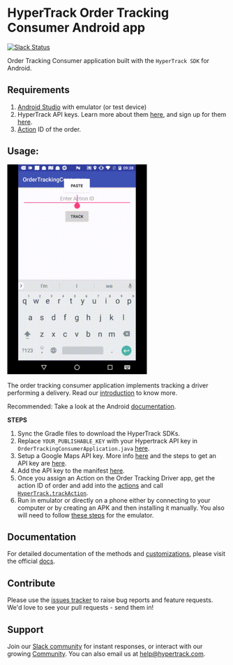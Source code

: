 # HyperTrack Order Tracking Consumer Android app
[![Slack Status](http://slack.hypertrack.com/badge.svg)](http://slack.hypertrack.com)

Order Tracking Consumer application built with the `HyperTrack SDK` for Android.

## Requirements
1. [Android Studio](https://developer.android.com/studio/index.html) with emulator (or test device)
2. HyperTrack API keys. Learn more about them [here](https://docs.hypertrack.com/gettingstarted/authentication.html), and sign up for them [here](https://dashboard.hypertrack.com/signup).
3. [Action](https://docs.hypertrack.com/sdks/android/reference/action.html) ID of the order.

## Usage:
![Driver example](readme-imgs/order_tracking_consumer.gif)

The order tracking consumer  application implements tracking a driver performing a delivery. Read our [introduction](https://docs.hypertrack.com/) to know more.

Recommended: Take a look at the Android [documentation](https://docs.hypertrack.com/sdks/android/setup.html).

**STEPS**

1. Sync the Gradle files to download the HyperTrack SDKs.
2. Replace `YOUR_PUBLISHABLE_KEY` with your Hypertrack API key in `OrderTrackingConsumerApplication.java` [here](https://github.com/hypertrack/order-tracking-consumer-sample-android/blob/master/app/src/main/java/io/hypertrack/ordertrackingconsumer/OrderTrackingConsumerApplication.java#L19).
3. Setup a Google Maps API key. More info [here](https://developers.google.com/maps/documentation/android-api/start) and the steps to get an API key are [here](https://developers.google.com/maps/documentation/android-api/start#step_4_get_a_google_maps_api_key).
4. Add the API key to the manifest [here](https://github.com/hypertrack/order-tracking-consumer-sample-android/blob/master/app/src/main/AndroidManifest.xml#L26).
6. Once you assign an Action on the Order Tracking Driver app, get the action ID of order and add into the [actions](https://github.com/hypertrack/order-tracking-consumer-sample-android/blob/master/app/src/main/java/io/hypertrack/ordertrackingconsumer/MainActivity.java#L61) and call [`HyperTrack.trackAction`](https://github.com/hypertrack/order-tracking-consumer-sample-android/blob/master/app/src/main/java/io/hypertrack/ordertrackingconsumer/MainActivity.java#L66).
6. Run in emulator or directly on a phone either by connecting to your computer or by creating an APK and then installing it manually. You also will need to follow [these steps](https://developer.android.com/studio/run/emulator.html#extended) for the emulator.

## Documentation
For detailed documentation of the methods and [customizations](https://docs.hypertrack.com/usecases/livetracking/android/installing.html), please visit the official [docs](https://docs.hypertrack.com/).

## Contribute
Please use the [issues tracker](https://github.com/hypertrack/example-android/issues) to raise bug reports and feature requests. We'd love to see your pull requests - send them in!

## Support
Join our [Slack community](http://slack.hypertrack.com) for instant responses, or interact with our growing [Community](https://community.hypertrack.com). You can also email us at help@hypertrack.com.
